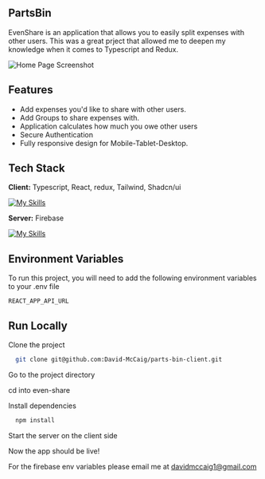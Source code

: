 ## PartsBin

EvenShare is an application that allows you to easily split expenses with other users. This was a great prject that allowed me to deepen my knowledge when it comes to Typescript and Redux. 


![Home Page Screenshot](https://res.cloudinary.com/dui1zm17r/image/upload/v1695007503/Github/image_1_iucg11.png)

## Features
- Add expenses you'd like to share with other users.
- Add Groups to share expenses with.
- Application calculates how much you owe other users
- Secure Authentication
- Fully responsive design for Mobile-Tablet-Desktop.


## Tech Stack

**Client:** 
Typescript, React, redux, Tailwind, Shadcn/ui 

[![My Skills](https://skillicons.dev/icons?i=typescript,react,tailwind,redux)](https://skillicons.dev)

**Server:**
Firebase

[![My Skills](https://skillicons.dev/icons?i=firebase)](https://skillicons.dev)

## Environment Variables

To run this project, you will need to add the following environment variables to your .env file

`REACT_APP_API_URL`

## Run Locally

Clone the project

```bash
  git clone git@github.com:David-McCaig/parts-bin-client.git
```

Go to the project directory

cd into even-share

Install dependencies

```bash
  npm install 
```

Start the server on the client side 

Now the app should be live! 

For the firebase env variables please email me at davidmccaig1@gmail.com
